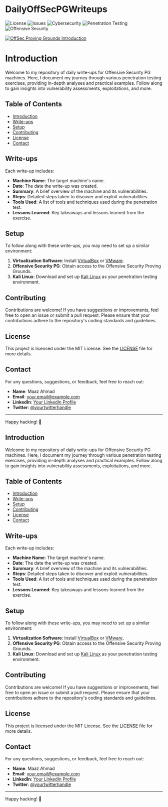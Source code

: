# DailyOffSecPGWriteups

![License](https://img.shields.io/github/license/maazahmaad/OffSec-Proving-Grounds-Writeups)
![Issues](https://img.shields.io/github/issues/maazahmaad/OffSec-Proving-Grounds-Writeups)
![Cybersecurity](https://img.shields.io/badge/Cybersecurity-Expert-blue)
![Penetration Testing](https://img.shields.io/badge/Penetration%20Testing-Professional-green)
![Offensive Security](https://img.shields.io/badge/Offensive%20Security-Advanced-red)

[![OffSec Proving Grounds Introduction](https://img.youtube.com/vi/qqGb25h-5Y8/0.jpg)](https://www.youtube-nocookie.com/embed/qqGb25h-5Y8?autoplay=1&amp;playsinline=1)

# Introduction

Welcome to my repository of daily write-ups for Offensive Security PG machines. Here, I document my journey through various penetration testing exercises, providing in-depth analyses and practical examples. Follow along to gain insights into vulnerability assessments, exploitations, and more.

## Table of Contents

- [Introduction](#introduction)
- [Write-ups](#write-ups)
- [Setup](#setup)
- [Contributing](#contributing)
- [License](#license)
- [Contact](#contact)

## Write-ups

Each write-up includes:
- **Machine Name**: The target machine's name.
- **Date**: The date the write-up was created.
- **Summary**: A brief overview of the machine and its vulnerabilities.
- **Steps**: Detailed steps taken to discover and exploit vulnerabilities.
- **Tools Used**: A list of tools and techniques used during the penetration test.
- **Lessons Learned**: Key takeaways and lessons learned from the exercise.

## Setup

To follow along with these write-ups, you may need to set up a similar environment:

1. **Virtualization Software**: Install [VirtualBox](https://www.virtualbox.org/) or [VMware](https://www.vmware.com/).
2. **Offensive Security PG**: Obtain access to the Offensive Security Proving Grounds.
3. **Kali Linux**: Download and set up [Kali Linux](https://www.kali.org/) as your penetration testing environment.

## Contributing

Contributions are welcome! If you have suggestions or improvements, feel free to open an issue or submit a pull request. Please ensure that your contributions adhere to the repository's coding standards and guidelines.

## License

This project is licensed under the MIT License. See the [LICENSE](LICENSE) file for more details.

## Contact

For any questions, suggestions, or feedback, feel free to reach out:

- **Name**: Maaz Ahmad
- **Email**: [your.email@example.com](mailto:your.email@example.com)
- **LinkedIn**: [Your LinkedIn Profile](https://www.linkedin.com/in/yourprofile)
- **Twitter**: [@yourtwitterhandle](https://twitter.com/yourtwitterhandle)

---

Happy hacking! 🚀


## Introduction

Welcome to my repository of daily write-ups for Offensive Security PG machines. Here, I document my journey through various penetration testing exercises, providing in-depth analyses and practical examples. Follow along to gain insights into vulnerability assessments, exploitations, and more.

## Table of Contents

- [Introduction](#introduction)
- [Write-ups](#write-ups)
- [Setup](#setup)
- [Contributing](#contributing)
- [License](#license)
- [Contact](#contact)

## Write-ups

Each write-up includes:
- **Machine Name**: The target machine's name.
- **Date**: The date the write-up was created.
- **Summary**: A brief overview of the machine and its vulnerabilities.
- **Steps**: Detailed steps taken to discover and exploit vulnerabilities.
- **Tools Used**: A list of tools and techniques used during the penetration test.
- **Lessons Learned**: Key takeaways and lessons learned from the exercise.

## Setup

To follow along with these write-ups, you may need to set up a similar environment:

1. **Virtualization Software**: Install [VirtualBox](https://www.virtualbox.org/) or [VMware](https://www.vmware.com/).
2. **Offensive Security PG**: Obtain access to the Offensive Security Proving Grounds.
3. **Kali Linux**: Download and set up [Kali Linux](https://www.kali.org/) as your penetration testing environment.

## Contributing

Contributions are welcome! If you have suggestions or improvements, feel free to open an issue or submit a pull request. Please ensure that your contributions adhere to the repository's coding standards and guidelines.

## License

This project is licensed under the MIT License. See the [LICENSE](LICENSE) file for more details.

## Contact

For any questions, suggestions, or feedback, feel free to reach out:

- **Name**: Maaz Ahmad
- **Email**: [your.email@example.com](mailto:your.email@example.com)
- **LinkedIn**: [Your LinkedIn Profile](https://www.linkedin.com/in/yourprofile)
- **Twitter**: [@yourtwitterhandle](https://twitter.com/yourtwitterhandle)

---

Happy hacking! 🚀
